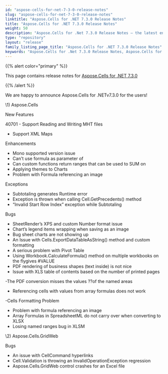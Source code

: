 ```yaml
---
id: "aspose-cells-for-net-7-3-0-release-notes"
slug: "aspose-cells-for-net-7-3-0-release-notes"
linktitle: "Aspose.Cells for .NET 7.3.0 Release Notes"
title: "Aspose.Cells for .NET 7.3.0 Release Notes"
weight: 50
description: "Aspose.Cells for .Net 7.3.0 Release Notes – the latest enhancements, new features, and fixes."
type: "repository"
layout: "release"
family_listing_page_title: "Aspose.Cells for .NET 7.3.0 Release Notes"
keywords: "Aspose.Cells for .Net 7.3.0 Release Notes, Aspose.Cells for .Net 7.3.0 updates and fixes"
---
```


{{% alert color="primary" %}} 

This page contains release notes for [Aspose.Cells for .NET 7.3.0](https://releases.aspose.com/cells/net/new-releases/aspose.cells-for-.net-7.3.0/)

{{% /alert %}} 

We are happy to announce Aspose.Cells for .NETv7.3.0 for the users! 



\1) Aspose.Cells 



New Features 

40701 - Support Reading and Writing MHT files 

- Support XML Maps



Enhancements 

- Mono supported version issue
- Can't use formula as parameter of
- Can custom functions return ranges that can be used to SUM on
- Applying themes to Charts
- Problem with Formula referencing an image



Exceptions 

- Subtotaling generates Runtime error
- Exception is thrown when calling Cell.GetPrecedents() method
- “Invalid Start Row Index” exception while Subtotaling



Bugs 

- SheetRender’s XPS and custom Number format issue
- Chart’s legend items wrapping when saving as an image
- Bug sheet charts are not showing up
- An Issue with Cells.ExportDataTableAsString() method and custom formatting
- A serious problem with Pivot Table
- Using Workbook.CalculateFormula() method on multiple workbooks on the flygives #VALUE
- PDF rendering of business shapes (text inside) is not nice
- Issue with XLS table of contents based on the number of printed pages

-The PDF conversion misses the values ??of the named areas 

- Referencing cells with values from array formulas does not work

-Cells Formatting Problem 

- Problem with formula referencing an image
- Array Formulas in SpreadsheetML do not carry over when converting to XLSX
- Losing named ranges bug in XLSM



\2) Aspose.Cells.GridWeb 



Bugs 

- An issue with CellCommand hyperlinks
- Cell.Validation is throwing an InvalidOperationException regression
- Aspose.Cells.GridWeb control crashes for an Excel file


